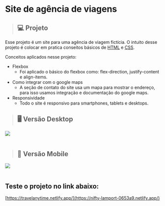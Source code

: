 # Site de agência de viagens
 
>## 💻 Projeto

Esse projeto é um site para uma agência de viagem fictícia. O intuito desse projeto é colocar em pratica conseitos básicos de [HTML](https://developer.mozilla.org/pt-BR/docs/Web/HTML) e [CSS](https://developer.mozilla.org/pt-BR/docs/Web/CSS).

Conceitos aplicados nesse projeto:

* Flexbox
    * Foi aplicado o básico do flexbox como: flex-direction, justify-content e align-items.
* Como integrar com o google maps
    * A seção de contato do site usa um mapa para mostrar o endereço, para isso usamos integração e documentação do google maps.
* Responsividade
    * Todo o site é responsivo para smartphones, tablets e desktops.

>## 🖥️ Versão Desktop

<img src="./assets/site-desktop1.gif">

<br>
<br>

>## 📱 Versão Mobile

<img src="./assets/site-mobile.gif">

<br>
<br>

## Teste o projeto no link abaixo:
[https://travelanytime.netlify.app/](https://nifty-lamport-0653a9.netlify.app/)